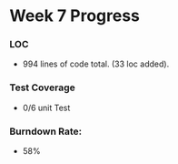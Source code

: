 # Week 7 Progress

### LOC
- 994 lines of code total. (33 loc added). 

### Test Coverage
- 0/6 unit Test

### Burndown Rate:
- 58%
